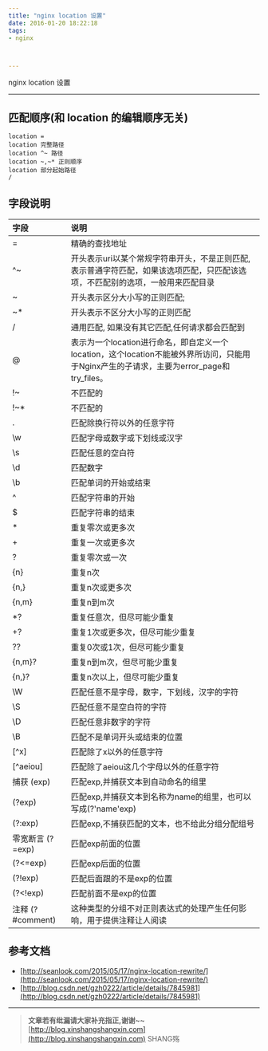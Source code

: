 ```yaml
---
title: "nginx location 设置"
date: 2016-01-20 18:22:18
tags: 
- nginx



---
```


nginx location 设置
<!-- more -->

-------

## 匹配顺序(和 location 的编辑顺序无关)

```plain
location =            
location 完整路径
location ^~ 路径           
location ~,~* 正则顺序  
location 部分起始路径
/
```


## 字段说明

字段| 说明
:------------- | :-------------
=  | 精确的查找地址
^~  | 开头表示uri以某个常规字符串开头，不是正则匹配,表示普通字符匹配，如果该选项匹配，只匹配该选项，不匹配别的选项，一般用来匹配目录 
~  | 开头表示区分大小写的正则匹配;
~*  | 开头表示不区分大小写的正则匹配
/  | 通用匹配, 如果没有其它匹配,任何请求都会匹配到
@   |   表示为一个location进行命名，即自定义一个location，这个location不能被外界所访问，只能用于Nginx产生的子请求，主要为error_page和try_files。
!~   |  不匹配的
!~*  |  不匹配的
.    | 匹配除换行符以外的任意字符
\w   |  匹配字母或数字或下划线或汉字
\s   |  匹配任意的空白符
\d   |  匹配数字
\b   |  匹配单词的开始或结束
^    | 匹配字符串的开始
$    | 匹配字符串的结束
*    | 重复零次或更多次
+    | 重复一次或更多次
?    | 重复零次或一次
{n}  |   重复n次
{n,} |    重复n次或更多次
{n,m}|    重复n到m次
*?   |  重复任意次，但尽可能少重复
+?   |  重复1次或更多次，但尽可能少重复
??   |  重复0次或1次，但尽可能少重复
{n,m}?|     重复n到m次，但尽可能少重复
{n,}? |    重复n次以上，但尽可能少重复
\W    | 匹配任意不是字母，数字，下划线，汉字的字符
\S    | 匹配任意不是空白符的字符
\D    | 匹配任意非数字的字符
\B    | 匹配不是单词开头或结束的位置
[^x]  |   匹配除了x以外的任意字符
[^aeiou]|     匹配除了aeiou这几个字母以外的任意字符
捕获     (exp) |    匹配exp,并捕获文本到自动命名的组里
(?<name>exp) |    匹配exp,并捕获文本到名称为name的组里，也可以写成(?'name'exp)
(?:exp)   |  匹配exp,不捕获匹配的文本，也不给此分组分配组号
零宽断言     (?=exp)  |   匹配exp前面的位置
(?<=exp)   |  匹配exp后面的位置
(?!exp)    | 匹配后面跟的不是exp的位置
(?<!exp)  |  匹配前面不是exp的位置
注释     (?#comment)    | 这种类型的分组不对正则表达式的处理产生任何影响，用于提供注释让人阅读



## 参考文档

- [http://seanlook.com/2015/05/17/nginx-location-rewrite/](http://seanlook.com/2015/05/17/nginx-location-rewrite/)
- [http://blog.csdn.net/gzh0222/article/details/7845981](http://blog.csdn.net/gzh0222/article/details/7845981)


-----------------------


> **文章若有纰漏请大家补充指正,谢谢~~**
> [http://blog.xinshangshangxin.com](http://blog.xinshangshangxin.com) SHANG殇







